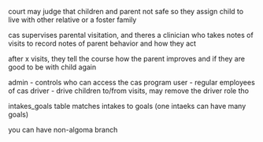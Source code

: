court may judge that children and parent not safe
so they assign child to live with other relative or a foster family

cas supervises parental visitation, and theres a clinician who takes notes of visits to record notes of parent behavior and how they act

after x visits, they tell the course how the parent improves and if they are good to be with child again

admin - controls who can access the cas program
user - regular employees of cas
driver - drive children to/from visits, may remove the driver role tho

intakes_goals table matches intakes to goals (one intaeks can have many goals)

you can have non-algoma branch
